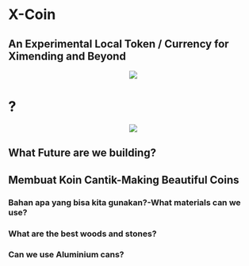 # X-Coin

## An Experimental Local Token / Currency for Ximending and Beyond

<p align="center">
<img src="https://raw.githubusercontent.com/Morningstar88/X/main/pics/midnight-first-screen.png">
</p>

# ?



<p align="center">
<img src="https://raw.githubusercontent.com/Morningstar88/X/main/pics/Kalki-Better-Screenshot.png">
</p>

## What Future are we building?


## Membuat Koin Cantik-Making Beautiful Coins

### Bahan apa yang bisa kita gunakan?-What materials can we use?
### What are the best woods and stones?
### Can we use Aluminium cans?

